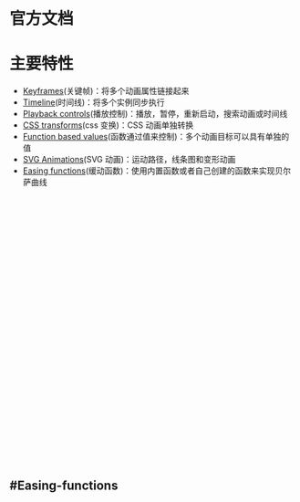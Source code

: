 # 官方文档

# 主要特性

- [Keyframes](#Keyframes)(关键帧)：将多个动画属性链接起来
- [Timeline](#Timeline)(时间线)：将多个实例同步执行
- [Playback controls](#Playback-controls)(播放控制)：播放，暂停，重新启动，搜索动画或时间线
- [CSS transforms](#CSS-transforms)(css 变换)：CSS 动画单独转换
- [Function based values](#Function-based-values)(函数通过值来控制)：多个动画目标可以具有单独的值
- [SVG Animations](#SVG-Animations)(SVG 动画)：运动路径，线条图和变形动画
- [Easing functions](#easing-functions)(缓动函数)：使用内置函数或者自己创建的函数来实现贝尔萨曲线

<br>


<br>
<br>


<br><br>


<br><br>


<br><br>


<br><br>


<br><br>


<br><br>


<br><br>


<br><br>


<br>

## #Easing-functions
